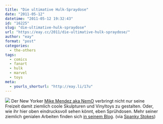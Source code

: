 ```yaml
---
title: "Die ultimative Hulk-Spraydose"
date: "2011-05-12"
datetime: "2011-05-12 19:32:43"
id: "16225"
slug: "die-ultimative-hulk-spraydose"
url: "https://eay.cc/2011/die-ultimative-hulk-spraydose/"
author: "eay"
format: "post"
categories:
  - the-others
tags:
  - comics
  - fanart
  - hulk
  - marvel
  - toys
meta:
  - yourls_shorturl: "http://eay.li/17u"
---
```


![](https://eay.cc/uploads/2011/hulkcan.jpg) Der New Yorker [Mike Mendez aka NemO](http://nemossculpturestudio.blogspot.com/) verbringt nicht nur seine Freizeit damit ziemlich coole Skulpturen und Vinyltoys zu gestalten. Oder, wie ihr hier oben eindrucksvoll sehen könnt, eben Sprühdosen. Mehr seiner ziemlich genialen Arbeiten finden sich [in seinem Blog](http://nemossculpturestudio.blogspot.com/). (via [Spanky Stokes](http://www.spankystokes.com/2011/05/customized-hulk-spraycan-by-nemo.html))
